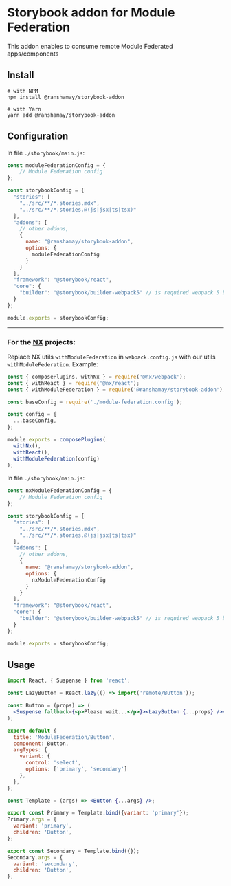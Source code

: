 # Storybook addon for Module Federation

This addon enables to consume remote Module Federated apps/components

## Install

```shell
# with NPM
npm install @ranshamay/storybook-addon

# with Yarn
yarn add @ranshamay/storybook-addon
```

## Configuration

In file `./storybook/main.js`:
```js
const moduleFederationConfig = {
    // Module Federation config
};

const storybookConfig = {
  "stories": [
    "../src/**/*.stories.mdx",
    "../src/**/*.stories.@(js|jsx|ts|tsx)"
  ],
  "addons": [
    // other addons,
    {
      name: "@ranshamay/storybook-addon",
      options: {
        moduleFederationConfig
      }
    }
  ],
  "framework": "@storybook/react",
  "core": {
    "builder": "@storybook/builder-webpack5" // is required webpack 5 builder
  }
};

module.exports = storybookConfig;
```
---
### For the [NX](https://nx.dev/getting-started/intro) projects:

Replace NX utils `withModuleFederation` in `webpack.config.js` with our utils `withModuleFederation`.
Example:
```javascript
const { composePlugins, withNx } = require('@nx/webpack');
const { withReact } = require('@nx/react');
const { withModuleFederation } = require('@ranshamay/storybook-addon');

const baseConfig = require('./module-federation.config');

const config = {
  ...baseConfig,
};

module.exports = composePlugins(
  withNx(),
  withReact(),
  withModuleFederation(config)
);
```

In file `./storybook/main.js`:
```js
const nxModuleFederationConfig = {
    // Module Federation config
};

const storybookConfig = {
  "stories": [
    "../src/**/*.stories.mdx",
    "../src/**/*.stories.@(js|jsx|ts|tsx)"
  ],
  "addons": [
    // other addons,
    {
      name: "@ranshamay/storybook-addon",
      options: {
        nxModuleFederationConfig
      }
    }
  ],
  "framework": "@storybook/react",
  "core": {
    "builder": "@storybook/builder-webpack5" // is required webpack 5 builder
  }
};

module.exports = storybookConfig;
```

## Usage

```jsx
import React, { Suspense } from 'react';

const LazyButton = React.lazy(() => import('remote/Button'));

const Button = (props) => (
  <Suspense fallback={<p>Please wait...</p>}><LazyButton {...props} /></Suspense>
);

export default {
  title: 'ModuleFederation/Button',
  component: Button,
  argTypes: {
    variant: {
      control: 'select',
      options: ['primary', 'secondary']
    },
  },
};

const Template = (args) => <Button {...args} />;

export const Primary = Template.bind({variant: 'primary'});
Primary.args = {
  variant: 'primary',
  children: 'Button',
};

export const Secondary = Template.bind({});
Secondary.args = {
  variant: 'secondary',
  children: 'Button',
};

```
